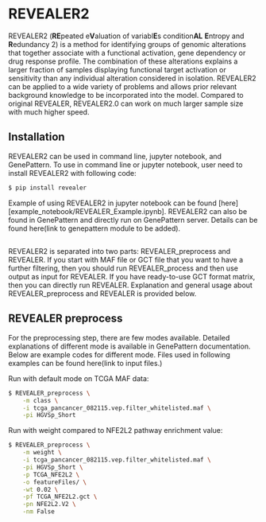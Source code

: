# REVEALER2

REVEALER2 (**RE**peated e**V**aluation of variabl**E**s condition**AL** **E**ntropy and **R**edundancy 2) is a method for identifying groups of genomic alterations that together associate  with a functional activation, gene dependency or drug response profile. The combination of these alterations explains a larger fraction of samples displaying functional target activation or sensitivity than any individual alteration considered in isolation. REVEALER2 can be applied to a wide variety of problems and allows prior relevant background knowledge to be incorporated into the model. Compared to original REVEALER, REVEALER2.0 can work on much larger sample size with much higher speed.

## Installation

REVEALER2 can be used in command line, jupyter notebook, and GenePattern. To use in command line or jupyter notebook, user need to install REVEALER2 with following code:

```bash
$ pip install revealer
```

Example of using REVEALER2 in jupyter notebook can be found [here][example_notebook/REVEALER_Example.ipynb]. REVEALER2 can also be found in GenePattern and directly run on GenePattern server. Details can be found here(link to genepattern module to be added).

##

REVEALER2 is separated into two parts: REVEALER_preprocess and REVEALER. If you start with MAF file or GCT file that you want to have a further filtering, then you should run REVEALER_process and then use output as input for REVEALER. If you have ready-to-use GCT format matrix, then you can directly run REVEALER. Explanation and general usage about REVEALER_preprocess and REVEALER is provided below.

## REVEALER preprocess

For the preprocessing step, there are few modes available. Detailed explanations of different mode is available in GenePattern documentation. Below are example codes for different mode. Files used in following examples can be found here(link to input files.)

Run with default mode on TCGA MAF data:

```bash
$ REVEALER_preprocess \
	-m class \
	-i tcga_pancancer_082115.vep.filter_whitelisted.maf \
	-pi HGVSp_Short
```

Run with weight compared to NFE2L2 pathway enrichment value:

```bash
$ REVEALER_preprocess \
	-m weight \
	-i tcga_pancancer_082115.vep.filter_whitelisted.maf \
	-pi HGVSp_Short \
	-p TCGA_NFE2L2 \
	-o featureFiles/ \
	-wt 0.02 \
	-pf TCGA_NFE2L2.gct \
	-pn NFE2L2.V2 \
	-nm False
```
